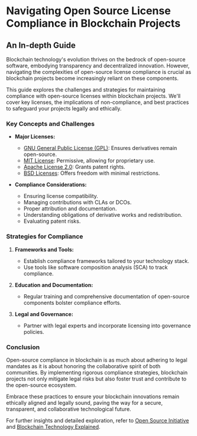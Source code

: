 # Navigating Open Source License Compliance in Blockchain Projects

## An In-depth Guide

Blockchain technology's evolution thrives on the bedrock of open-source software, embodying transparency and decentralized innovation. However, navigating the complexities of open-source license compliance is crucial as blockchain projects become increasingly reliant on these components.

This guide explores the challenges and strategies for maintaining compliance with open-source licenses within blockchain projects. We'll cover key licenses, the implications of non-compliance, and best practices to safeguard your projects legally and ethically.

### Key Concepts and Challenges

- **Major Licenses:**
  - [GNU General Public License (GPL)](https://www.gnu.org/licenses/gpl-3.0.en.html): Ensures derivatives remain open-source.
  - [MIT License](https://opensource.org/licenses/MIT): Permissive, allowing for proprietary use.
  - [Apache License 2.0](https://www.apache.org/licenses/LICENSE-2.0): Grants patent rights.
  - [BSD Licenses](https://opensource.org/licenses/BSD-3-Clause): Offers freedom with minimal restrictions.

- **Compliance Considerations:**
  - Ensuring license compatibility.
  - Managing contributions with CLAs or DCOs.
  - Proper attribution and documentation.
  - Understanding obligations of derivative works and redistribution.
  - Evaluating patent risks.

### Strategies for Compliance

1. **Frameworks and Tools:**
   - Establish compliance frameworks tailored to your technology stack.
   - Use tools like software composition analysis (SCA) to track compliance.

2. **Education and Documentation:**
   - Regular training and comprehensive documentation of open-source components bolster compliance efforts.

3. **Legal and Governance:**
   - Partner with legal experts and incorporate licensing into governance policies.

### Conclusion

Open-source compliance in blockchain is as much about adhering to legal mandates as it is about honoring the collaborative spirit of both communities. By implementing rigorous compliance strategies, blockchain projects not only mitigate legal risks but also foster trust and contribute to the open-source ecosystem.

Embrace these practices to ensure your blockchain innovations remain ethically aligned and legally sound, paving the way for a secure, transparent, and collaborative technological future.

For further insights and detailed exploration, refer to [Open Source Initiative](https://opensource.org) and [Blockchain Technology Explained](https://www.investopedia.com/terms/b/blockchain.asp).